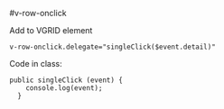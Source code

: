 #v-row-onclick

Add to VGRID element

```
v-row-onclick.delegate="singleClick($event.detail)"
```

Code in class:

```
public singleClick (event) {
    console.log(event);
  }
```
  

